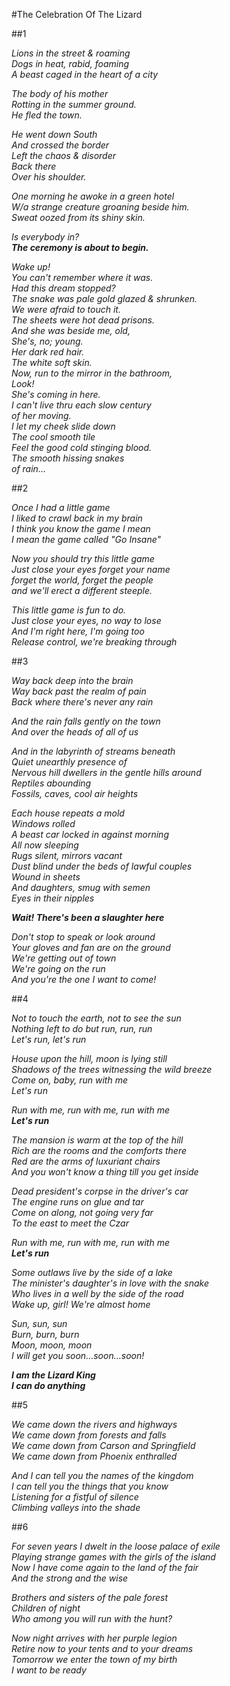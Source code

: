 #The Celebration Of The Lizard


##1

*Lions in the street & roaming\
Dogs in heat, rabid, foaming\
A beast caged in the heart of a city*

*The body of his mother\
Rotting in the summer ground.\
He fled the town.*

*He went down South\
And crossed the border\
Left the chaos & disorder\
Back there\
Over his shoulder.*

*One morning he awoke in a green hotel\
W/a strange creature groaning beside him.\
Sweat oozed from its shiny skin.*

*Is everybody in?\
**The ceremony is about to begin.***

*Wake up!\
You can't remember where it was.\
Had this dream stopped?\
The snake was pale gold glazed & shrunken.\
We were afraid to touch it.\
The sheets were hot dead prisons.\
And she was beside me, old,\
She's, no; young.\
Her dark red hair.\
The white soft skin.\
Now, run to the mirror in the bathroom,\
Look!\
She's coming in here.\
I can't live thru each slow century\
of her moving.\
I let my cheek slide down\
The cool smooth tile\
Feel the good cold stinging blood.\
The smooth hissing snakes\
of rain…*


##2

*Once I had a little game\
I liked to crawl back in my brain\
I think you know the game I mean\
I mean the game called "Go Insane"*

*Now you should try this little game\
Just close your eyes forget your name\
forget the world, forget the people\
and we'll erect a different steeple.*

*This little game is fun to do.\
Just close your eyes, no way to lose\
And I'm right here, I'm going too\
Release control, we're breaking through*


##3

*Way back deep into the brain\
Way back past the realm of pain\
Back where there's never any rain*

*And the rain falls gently on the town\
And over the heads of all of us*

*And in the labyrinth of streams beneath\
Quiet unearthly presence of\
Nervous hill dwellers in the gentle hills around\
Reptiles abounding\
Fossils, caves, cool air heights*

*Each house repeats a mold\
Windows rolled\
A beast car locked in against morning\
All now sleeping\
Rugs silent, mirrors vacant\
Dust blind under the beds of lawful couples\
Wound in sheets\
And daughters, smug with semen\
Eyes in their nipples*

***Wait! There's been a slaughter here***

*Don't stop to speak or look around\
Your gloves and fan are on the ground\
We're getting out of town\
We're going on the run\
And you're the one I want to come!*


##4

*Not to touch the earth, not to see the sun\
Nothing left to do but run, run, run\
Let's run, let's run*

*House upon the hill, moon is lying still\
Shadows of the trees witnessing the wild breeze\
Come on, baby, run with me\
Let's run*

*Run with me, run with me, run with me*\
***Let's run***

*The mansion is warm at the top of the hill\
Rich are the rooms and the comforts there\
Red are the arms of luxuriant chairs\
And you won't know a thing till you get inside*

*Dead president's corpse in the driver's car\
The engine runs on glue and tar\
Come on along, not going very far\
To the east to meet the Czar*

*Run with me, run with me, run with me*\
***Let's run***

*Some outlaws live by the side of a lake\
The minister's daughter's in love with the snake\
Who lives in a well by the side of the road\
Wake up, girl! We're almost home*

*Sun, sun, sun\
Burn, burn, burn\
Moon, moon, moon\
I will get you soon…soon…soon!*

***I am the Lizard King\
I can do anything***


##5

*We came down the rivers and highways\
We came down from forests and falls\
We came down from Carson and Springfield\
We came down from Phoenix enthralled*

*And I can tell you the names of the kingdom\
I can tell you the things that you know\
Listening for a fistful of silence\
Climbing valleys into the shade*


##6

*For seven years I dwelt in the loose palace of exile\
Playing strange games with the girls of the island\
Now I have come again to the land of the fair\
And the strong and the wise*

*Brothers and sisters of the pale forest\
Children of night\
Who among you will run with the hunt?*

*Now night arrives with her purple legion\
Retire now to your tents and to your dreams\
Tomorrow we enter the town of my birth\
I want to be ready*
